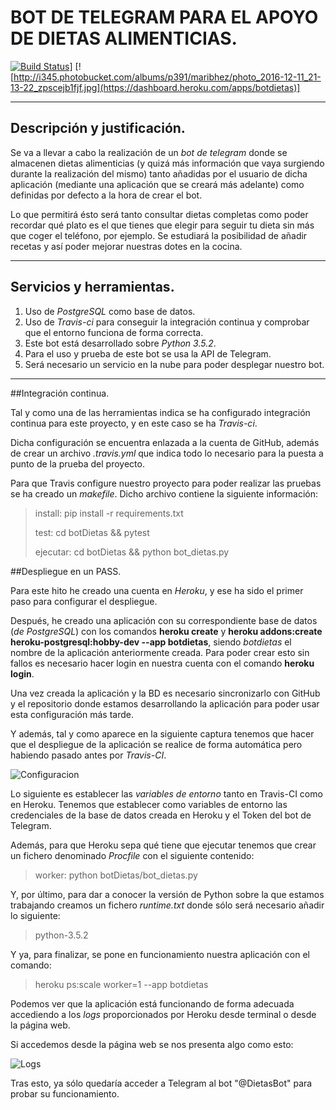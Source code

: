 # BOT DE TELEGRAM PARA EL APOYO DE DIETAS ALIMENTICIAS.

<!-- ![Sin titulo](https://travis-ci.org/maribhez/Infraestructura-Virtual-2016-2017.svg?branch=master) -->

[![Build Status](https://travis-ci.org/maribhez/DietasBot.svg?branch=master)](https://travis-ci.org/maribhez/DietasBot)]
[![http://i345.photobucket.com/albums/p391/maribhez/photo_2016-12-11_21-13-22_zpscejb1fjf.jpg](https://dashboard.heroku.com/apps/botdietas)]

*****

## Descripción  y justificación.

Se va a llevar a cabo la realización de un *bot de telegram* donde se almacenen dietas alimenticias (y quizá más información que vaya surgiendo durante la realización del mismo) tanto añadidas por el usuario de dicha aplicación (mediante una aplicación que se creará más adelante) como definidas por defecto a la hora de crear el bot.

Lo que permitirá ésto será tanto consultar dietas completas como poder recordar qué plato es el que tienes que elegir para seguir tu dieta sin más que coger el teléfono, por ejemplo. Se estudiará la posibilidad de añadir recetas y así poder mejorar nuestras dotes en la cocina.

****

## Servicios y herramientas.

1. Uso de *PostgreSQL* como base de datos.
2. Uso de *Travis-ci* para conseguir la integración continua y comprobar que el entorno funciona de forma correcta.
3. Este bot está desarrollado sobre *Python 3.5.2*.
4. Para el uso y prueba de este bot se usa la API de Telegram.
5. Será necesario un servicio en la nube para poder desplegar nuestro bot.  

****

##Integración continua.

Tal y como una de las herramientas indica se ha configurado integración continua para este proyecto, y en este caso se ha *Travis-ci*.

Dicha configuración se encuentra enlazada a la cuenta de GitHub, además de crear un archivo *.travis.yml* que indica todo lo necesario para la puesta a punto de la prueba del proyecto.

Para que Travis configure nuestro proyecto para poder realizar las pruebas se ha creado un *makefile*. Dicho archivo contiene la siguiente información:

>  install:
>  	pip install -r requirements.txt
>
>
>  test:
>  		cd botDietas && pytest
>
>  ejecutar:
>  	cd botDietas && python bot_dietas.py



##Despliegue en un PASS.

Para este hito he creado una cuenta en *Heroku*, y ese ha sido el primer paso para configurar el despliegue.

Después, he creado una aplicación con su correspondiente base de datos (*de PostgreSQL*) con los comandos **heroku create** y **heroku addons:create heroku-postgresql:hobby-dev --app botdietas**, siendo *botdietas* el nombre de la aplicación anteriormente creada. Para poder crear esto sin fallos es necesario hacer login en nuestra cuenta con el comando **heroku login**.

Una vez creada la aplicación y la BD es necesario sincronizarlo con GitHub y el repositorio donde estamos desarrollando la aplicación para poder usar esta configuración más tarde.

Y además, tal y como aparece en la siguiente captura tenemos que hacer que el despliegue de la aplicación se realice de forma automática pero habiendo pasado antes por *Travis-CI*.

![Configuracion](http://i345.photobucket.com/albums/p391/maribhez/configuracionGitHub_zpsjxsrl2jq.png "Configuracion")


Lo siguiente es establecer las *variables de entorno* tanto en Travis-CI como en Heroku. Tenemos que establecer como variables de entorno las credenciales de la base de datos creada en Heroku y el Token del bot de Telegram.


Además, para que Heroku sepa qué tiene que ejecutar tenemos que crear un fichero denominado *Procfile* con el siguiente contenido:

> worker: python botDietas/bot_dietas.py


Y, por último, para dar a conocer la versión de Python sobre la que estamos trabajando creamos un fichero *runtime.txt* donde sólo será necesario añadir lo siguiente:

> python-3.5.2


Y ya, para finalizar, se pone en funcionamiento nuestra aplicación con el comando:

> heroku ps:scale worker=1 --app botdietas


Podemos ver que la aplicación está funcionando de forma adecuada accediendo a los *logs* proporcionados por Heroku desde terminal o desde la página web.


Si accedemos desde la página web se nos presenta algo como esto:

![Logs](http://i345.photobucket.com/albums/p391/maribhez/log_zps3swjszot.png "Logs en funcionamiento")


Tras esto, ya sólo quedaría acceder a Telegram al bot "@DietasBot" para probar su funcionamiento.
